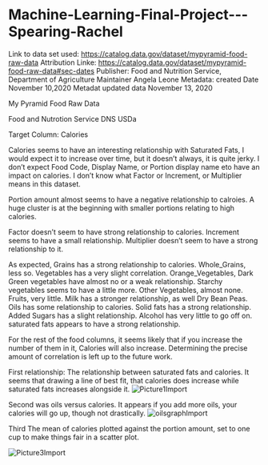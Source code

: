 # Machine-Learning-Final-Project---Spearing-Rachel
Link to data set used: https://catalog.data.gov/dataset/mypyramid-food-raw-data
Attribution
Linke: https://catalog.data.gov/dataset/mypyramid-food-raw-data#sec-dates
Publisher: Food and Nutrition Service, Department of Agriculture
Maintainer Angela Leone
Metadata: created Date November 10,2020
Metadat updated data November 13, 2020

My Pyramid Food Raw Data

Food and Nutrotion Service DNS USDa


Target Column: Calories


Calories seems to have an interesting relationship with Saturated Fats, I would expect it to increase over time, but it doesn’t always, it is quite jerky. I don’t expect Food Code, Display Name,  or Portion display name eto have an impact on calories. I don’t know what Factor or Increment, or Multiplier means in this dataset.

Portion amount almost seems to have a negative relationship to calroies. A huge cluster is at the beginning with smaller portions relating to high calories. 

Factor doesn’t seem to have strong relationship to calories. Increment seems to have a small relationship.
Multiplier doesn’t seem to have a strong relationship to it. 

As expected, Grains has a strong relationship to calories. Whole_Grains, less so. Vegetables has a very slight correlation. Orange_Vegetables, Dark Green vegetables have almost no or a weak relationship. Starchy vegetables seems to have a little more. Other Vegetables, almost none. Fruits, very little. Milk has a stronger relationship, as well Dry Bean Peas. Oils has some relationship to calories. Solid fats has a strong relationship. Added Sugars has a slight relationship. Alcohol has very little to go off on. saturated fats appears to have a strong relationship.

For the rest of the food columns, it seems likely that if you increase the number of them in it, Calories will also increase. Determining the precise amount of correlation is left up to the future work.



First relationship:
The relationship between saturated fats and calories. It seems that drawing a line of best fit, that calories does increase while saturated fats increases alongside it.
![Picture1Import](https://user-images.githubusercontent.com/95445097/165677137-d41d1230-d210-4e38-8ef2-9f33a8289ff4.png)

Second was oils versus calories. It appears if you add more oils, your calories will go up, though not drastically.
![oilsgraphImport](https://user-images.githubusercontent.com/95445097/165677369-e84b9372-a48f-405e-befe-64b8d5c8955e.png)

Third The mean of calories plotted against the portion amount, set to one cup to make things fair in a scatter plot.

![Picture3Import](https://user-images.githubusercontent.com/95445097/165677384-b9d8fe62-7bdc-4bcc-8511-651b13ae41f8.png)
